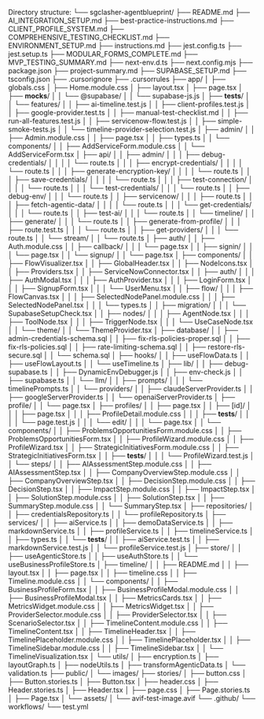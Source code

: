 Directory structure:
└── sgclasher-agentblueprint/
    ├── README.md
    ├── AI_INTEGRATION_SETUP.md
    ├── best-practice-instructions.md
    ├── CLIENT_PROFILE_SYSTEM.md
    ├── COMPREHENSIVE_TESTING_CHECKLIST.md
    ├── ENVIRONMENT_SETUP.md
    ├── instructions.md
    ├── jest.config.ts
    ├── jest.setup.ts
    ├── MODULAR_FORMS_COMPLETE.md
    ├── MVP_TESTING_SUMMARY.md
    ├── next-env.d.ts
    ├── next.config.mjs
    ├── package.json
    ├── project-summary.md
    ├── SUPABASE_SETUP.md
    ├── tsconfig.json
    ├── .cursorignore
    ├── .cursorrules
    ├── app/
    │   ├── globals.css
    │   ├── Home.module.css
    │   ├── layout.tsx
    │   ├── page.tsx
    │   ├── __mocks__/
    │   │   └── @supabase/
    │   │       └── supabase-js.js
    │   ├── __tests__/
    │   │   └── features/
    │   │       ├── ai-timeline.test.js
    │   │       ├── client-profiles.test.js
    │   │       ├── google-provider.test.ts
    │   │       ├── manual-test-checklist.md
    │   │       ├── run-all-features.test.js
    │   │       ├── servicenow-flow.test.js
    │   │       ├── simple-smoke-tests.js
    │   │       └── timeline-provider-selection.test.js
    │   ├── admin/
    │   │   ├── Admin.module.css
    │   │   ├── page.tsx
    │   │   ├── types.ts
    │   │   └── components/
    │   │       ├── AddServiceForm.module.css
    │   │       └── AddServiceForm.tsx
    │   ├── api/
    │   │   ├── admin/
    │   │   │   ├── debug-credentials/
    │   │   │   │   └── route.ts
    │   │   │   ├── encrypt-credentials/
    │   │   │   │   └── route.ts
    │   │   │   ├── generate-encryption-key/
    │   │   │   │   └── route.ts
    │   │   │   ├── save-credentials/
    │   │   │   │   └── route.ts
    │   │   │   ├── test-connection/
    │   │   │   │   └── route.ts
    │   │   │   └── test-credentials/
    │   │   │       └── route.ts
    │   │   ├── debug-env/
    │   │   │   └── route.ts
    │   │   ├── servicenow/
    │   │   │   ├── route.ts
    │   │   │   ├── fetch-agentic-data/
    │   │   │   │   └── route.ts
    │   │   │   └── get-credentials/
    │   │   │       └── route.ts
    │   │   ├── test-ai/
    │   │   │   └── route.ts
    │   │   └── timeline/
    │   │       ├── generate/
    │   │       │   └── route.ts
    │   │       ├── generate-from-profile/
    │   │       │   ├── route.test.ts
    │   │       │   └── route.ts
    │   │       ├── get-providers/
    │   │       │   └── route.ts
    │   │       └── stream/
    │   │           └── route.ts
    │   ├── auth/
    │   │   ├── Auth.module.css
    │   │   ├── callback/
    │   │   │   └── page.tsx
    │   │   ├── signin/
    │   │   │   └── page.tsx
    │   │   └── signup/
    │   │       └── page.tsx
    │   ├── components/
    │   │   ├── FlowVisualizer.tsx
    │   │   ├── GlobalHeader.tsx
    │   │   ├── NodeIcons.tsx
    │   │   ├── Providers.tsx
    │   │   ├── ServiceNowConnector.tsx
    │   │   ├── auth/
    │   │   │   ├── AuthModal.tsx
    │   │   │   ├── AuthProvider.tsx
    │   │   │   ├── LoginForm.tsx
    │   │   │   ├── SignupForm.tsx
    │   │   │   └── UserMenu.tsx
    │   │   ├── flow/
    │   │   │   ├── FlowCanvas.tsx
    │   │   │   ├── SelectedNodePanel.module.css
    │   │   │   ├── SelectedNodePanel.tsx
    │   │   │   └── types.ts
    │   │   ├── migration/
    │   │   │   └── SupabaseSetupCheck.tsx
    │   │   ├── nodes/
    │   │   │   ├── AgentNode.tsx
    │   │   │   ├── ToolNode.tsx
    │   │   │   ├── TriggerNode.tsx
    │   │   │   └── UseCaseNode.tsx
    │   │   └── theme/
    │   │       └── ThemeProvider.tsx
    │   ├── database/
    │   │   ├── admin-credentials-schema.sql
    │   │   ├── fix-rls-policies-proper.sql
    │   │   ├── fix-rls-policies.sql
    │   │   ├── rate-limiting-schema.sql
    │   │   ├── restore-rls-secure.sql
    │   │   └── schema.sql
    │   ├── hooks/
    │   │   ├── useFlowData.ts
    │   │   ├── useFlowLayout.ts
    │   │   └── useTimeline.ts
    │   ├── lib/
    │   │   ├── debug-supabase.ts
    │   │   ├── DynamicEnvDebugger.js
    │   │   ├── env-check.js
    │   │   ├── supabase.ts
    │   │   └── llm/
    │   │       ├── prompts/
    │   │       │   └── timelinePrompts.ts
    │   │       └── providers/
    │   │           ├── claudeServerProvider.ts
    │   │           ├── googleServerProvider.ts
    │   │           └── openaiServerProvider.ts
    │   ├── profile/
    │   │   └── page.tsx
    │   ├── profiles/
    │   │   ├── page.tsx
    │   │   ├── [id]/
    │   │   │   ├── page.tsx
    │   │   │   ├── ProfileDetail.module.css
    │   │   │   ├── __tests__/
    │   │   │   │   └── page.test.js
    │   │   │   └── edit/
    │   │   │       └── page.tsx
    │   │   └── components/
    │   │       ├── ProblemsOpportunitiesForm.module.css
    │   │       ├── ProblemsOpportunitiesForm.tsx
    │   │       ├── ProfileWizard.module.css
    │   │       ├── ProfileWizard.tsx
    │   │       ├── StrategicInitiativesForm.module.css
    │   │       ├── StrategicInitiativesForm.tsx
    │   │       ├── __tests__/
    │   │       │   └── ProfileWizard.test.js
    │   │       └── steps/
    │   │           ├── AIAssessmentStep.module.css
    │   │           ├── AIAssessmentStep.tsx
    │   │           ├── CompanyOverviewStep.module.css
    │   │           ├── CompanyOverviewStep.tsx
    │   │           ├── DecisionStep.module.css
    │   │           ├── DecisionStep.tsx
    │   │           ├── ImpactStep.module.css
    │   │           ├── ImpactStep.tsx
    │   │           ├── SolutionStep.module.css
    │   │           ├── SolutionStep.tsx
    │   │           ├── SummaryStep.module.css
    │   │           └── SummaryStep.tsx
    │   ├── repositories/
    │   │   ├── credentialsRepository.ts
    │   │   └── profileRepository.ts
    │   ├── services/
    │   │   ├── aiService.ts
    │   │   ├── demoDataService.ts
    │   │   ├── markdownService.ts
    │   │   ├── profileService.ts
    │   │   ├── timelineService.ts
    │   │   ├── types.ts
    │   │   └── __tests__/
    │   │       ├── aiService.test.ts
    │   │       ├── markdownService.test.js
    │   │       └── profileService.test.js
    │   ├── store/
    │   │   ├── useAgenticStore.ts
    │   │   ├── useAuthStore.ts
    │   │   └── useBusinessProfileStore.ts
    │   ├── timeline/
    │   │   ├── README.md
    │   │   ├── layout.tsx
    │   │   ├── page.tsx
    │   │   ├── timeline.css
    │   │   ├── Timeline.module.css
    │   │   └── components/
    │   │       ├── BusinessProfileForm.tsx
    │   │       ├── BusinessProfileModal.module.css
    │   │       ├── BusinessProfileModal.tsx
    │   │       ├── MetricsCards.tsx
    │   │       ├── MetricsWidget.module.css
    │   │       ├── MetricsWidget.tsx
    │   │       ├── ProviderSelector.module.css
    │   │       ├── ProviderSelector.tsx
    │   │       ├── ScenarioSelector.tsx
    │   │       ├── TimelineContent.module.css
    │   │       ├── TimelineContent.tsx
    │   │       ├── TimelineHeader.tsx
    │   │       ├── TimelinePlaceholder.module.css
    │   │       ├── TimelinePlaceholder.tsx
    │   │       ├── TimelineSidebar.module.css
    │   │       ├── TimelineSidebar.tsx
    │   │       └── TimelineVisualization.tsx
    │   └── utils/
    │       ├── encryption.ts
    │       ├── layoutGraph.ts
    │       ├── nodeUtils.ts
    │       ├── transformAgenticData.ts
    │       └── validation.ts
    ├── public/
    │   └── images/
    ├── stories/
    │   ├── button.css
    │   ├── Button.stories.ts
    │   ├── Button.tsx
    │   ├── header.css
    │   ├── Header.stories.ts
    │   ├── Header.tsx
    │   ├── page.css
    │   ├── Page.stories.ts
    │   ├── Page.tsx
    │   └── assets/
    │       └── avif-test-image.avif
    └── .github/
        └── workflows/
            └── test.yml
